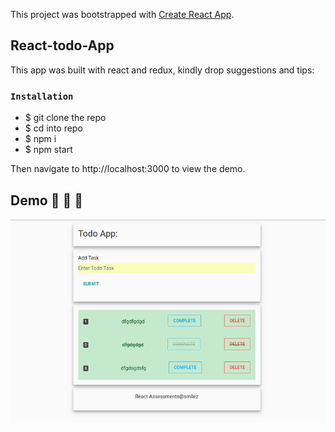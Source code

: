 This project was bootstrapped with [Create React App](https://github.com/facebook/create-react-app).

## React-todo-App

This app was built with react and redux, kindly drop suggestions and tips:

### `Installation`

- $ git clone the repo
- $ cd into repo
- $ npm i
- $ npm start

Then navigate to http://localhost:3000 to view the demo.


## Demo :sparkling_heart: :sparkling_heart: :sparkling_heart:

![Screenshot](img2.png)